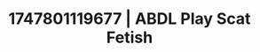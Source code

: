 ---
categories:
- Shadow play
- Consent-based play
- Deep touch
- Pierced & proud
- Erotic slow burn
image: /assets/images/1747801119677.jpg
layout: post
seo:
  description: Featured content with high-quality Scat Fetish, ABDL Play. HD images
    available.
  keywords: Scat Fetish, ABDL Play
  og_image: /assets/images/1747801119677.jpg
  schema_type: VisualArtwork
tags:
- ABDL Play
- '#1747801119677'
- Scat Fetish
title: 1747801119677 | ABDL Play Scat Fetish
---